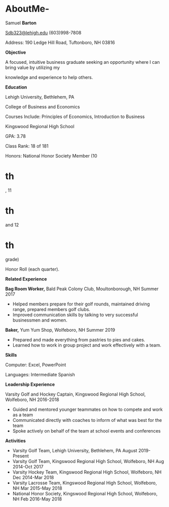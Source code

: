 # AboutMe-
Samuel **Barton**

Sdb323@lehigh.edu (603)998-7808

Address: 190 Ledge Hill Road, Tuftonboro, NH 03816

**Objective**

A focused, intuitive business graduate seeking an opportunity where I can bring value by utilizing my

knowledge and experience to help others.

**Education**

Lehigh University, Bethlehem, PA

College of Business and Economics

Courses Include: Principles of Economics, Introduction to Business

Kingswood Regional High School

GPA: 3.78

Class Rank: 18 of 181

Honors: National Honor Society Member (10

# th
, 11
# th
and 12
# th
grade)

Honor Roll (each quarter).

**Related Experience**

**Bag Room Worker,** Bald Peak Colony Club, Moultonborough, NH      Summer 2017

- Helped members prepare for their golf rounds, maintained driving range, prepared members golf clubs.
- Improved communication skills by talking to very successful businessmen and women.

**Baker,** Yum Yum Shop, Wolfeboro, NH         Summer 2019

- Prepared and made everything from pastries to pies and cakes.
- Learned how to work in group project and work effectively with a team.

**Skills**

Computer: Excel, PowerPoint

Languages: Intermediate Spanish

**Leadership Experience**

Varsity Golf and Hockey Captain, Kingswood Regional High School, Wolfeboro, NH 2016-2018

- Guided and mentored younger teammates on how to compete and work as a team
- Communicated directly with coaches to inform of what was best for the team
- Spoke actively on behalf of the team at school events and conferences

**Activities**

- Varsity Golf Team, Lehigh University, Bethlehem, PA August 2019-Present
- Varsity Golf Team, Kingswood Regional High School, Wolfeboro, NH Aug 2014-Oct 2017
- Varsity Hockey Team, Kingswood Regional High School, Wolfeboro, NH Dec 2014-Mar 2018
- Varsity Lacrosse Team, Kingswood Regional High School, Wolfeboro, NH Mar 2015-May 2018
- National Honor Society, Kingswood Regional High School, Wolfeboro, NH Feb 2016-May 2018
